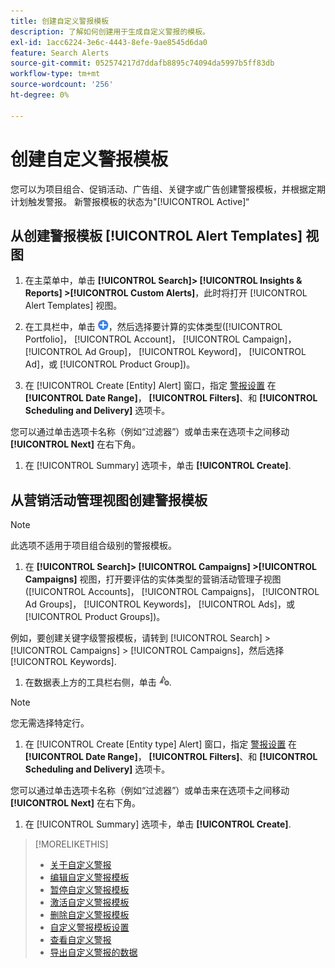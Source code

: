 ```yaml
---
title: 创建自定义警报模板
description: 了解如何创建用于生成自定义警报的模板。
exl-id: 1acc6224-3e6c-4443-8efe-9ae8545d6da0
feature: Search Alerts
source-git-commit: 052574217d7ddafb8895c74094da5997b5ff83db
workflow-type: tm+mt
source-wordcount: '256'
ht-degree: 0%

---
```


# 创建自定义警报模板

您可以为项目组合、促销活动、广告组、关键字或广告创建警报模板，并根据定期计划触发警报。 新警报模板的状态为&quot;[!UICONTROL Active]“

## 从创建警报模板 [!UICONTROL Alert Templates] 视图

1. 在主菜单中，单击 **[!UICONTROL Search]> [!UICONTROL Insights & Reports] >[!UICONTROL Custom Alerts]**，此时将打开 [!UICONTROL Alert Templates] 视图。

1. 在工具栏中，单击 ![创建](/help/search-social-commerce/assets/add.png "创建")，然后选择要计算的实体类型([!UICONTROL Portfolio]， [!UICONTROL Account]， [!UICONTROL Campaign]， [!UICONTROL Ad Group]， [!UICONTROL Keyword]， [!UICONTROL Ad]，或 [!UICONTROL Product Group])。

1. 在 [!UICONTROL Create \[Entity\] Alert] 窗口，指定 [警报设置](alert-template-settings.md) 在 **[!UICONTROL Date Range]**， **[!UICONTROL Filters]**、和 **[!UICONTROL Scheduling and Delivery]** 选项卡。

您可以通过单击选项卡名称（例如“过滤器”）或单击来在选项卡之间移动 **[!UICONTROL Next]** 在右下角。

1. 在 [!UICONTROL Summary] 选项卡，单击 **[!UICONTROL Create]**.

## 从营销活动管理视图创建警报模板

>[!NOTE]
>
>此选项不适用于项目组合级别的警报模板。

1. 在 **[!UICONTROL Search]> [!UICONTROL Campaigns] >[!UICONTROL Campaigns]** 视图，打开要评估的实体类型的营销活动管理子视图([!UICONTROL Accounts]， [!UICONTROL Campaigns]， [!UICONTROL Ad Groups]， [!UICONTROL Keywords]， [!UICONTROL Ads]，或 [!UICONTROL Product Groups])。

例如，要创建关键字级警报模板，请转到 [!UICONTROL Search] > [!UICONTROL Campaigns] > [!UICONTROL Campaigns]，然后选择 [!UICONTROL Keywords].

1. 在数据表上方的工具栏右侧，单击 ![创建警报](/help/search-social-commerce/assets/add-alert.png "创建警报").

>[!NOTE]
>
>您无需选择特定行。

1. 在 [!UICONTROL Create \[Entity type\] Alert] 窗口，指定 [警报设置](alert-template-settings.md) 在 **[!UICONTROL Date Range]**， **[!UICONTROL Filters]**、和 **[!UICONTROL Scheduling and Delivery]** 选项卡。

您可以通过单击选项卡名称（例如“过滤器”）或单击来在选项卡之间移动 **[!UICONTROL Next]** 在右下角。

1. 在 [!UICONTROL Summary] 选项卡，单击 **[!UICONTROL Create]**.

>[!MORELIKETHIS]
>
>* [关于自定义警报](alert-about.md)
>* [编辑自定义警报模板](alert-template-edit.md)
>* [暂停自定义警报模板](alert-template-pause.md)
>* [激活自定义警报模板](alert-template-activate.md)
>* [删除自定义警报模板](alert-template-delete.md)
>* [自定义警报模板设置](alert-template-settings.md)
>* [查看自定义警报](alert-view.md)
>* [导出自定义警报的数据](alert-export-data.md)
